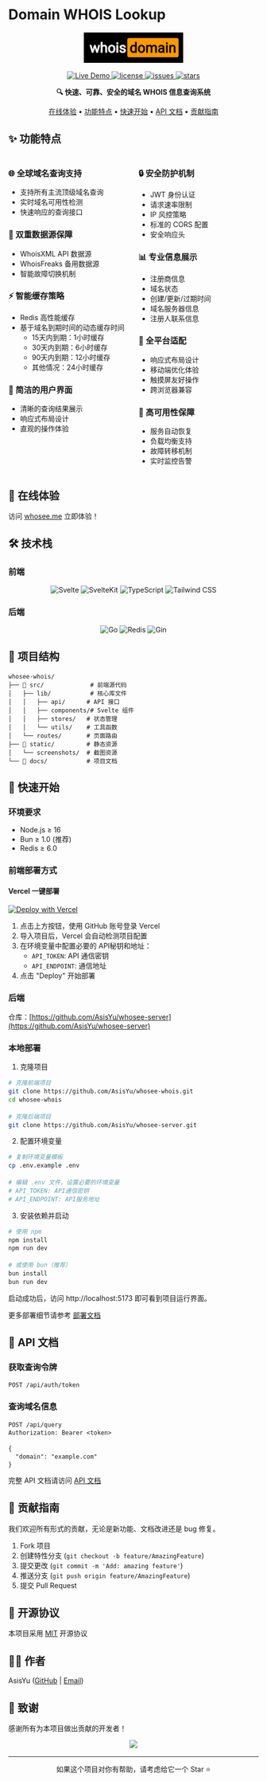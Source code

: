 # Domain WHOIS Lookup

<p align="center">
  <img src="docs/images/logo.png" alt="Domain WHOIS Logo" width="200"/>
</p>

<p align="center">
  <a href="https://whosee.me">
    <img src="https://img.shields.io/badge/Demo-whosee.me-blue?style=flat-square" alt="Live Demo"/>
  </a>
  <a href="https://github.com/AsisYu/whosee-whois/blob/main/LICENSE">
    <img src="https://img.shields.io/github/license/AsisYu/whosee-whois?style=flat-square" alt="license"/>
  </a>
  <a href="https://github.com/AsisYu/whosee-whois/issues">
    <img src="https://img.shields.io/github/issues/AsisYu/whosee-whois?style=flat-square" alt="issues"/>
  </a>
  <a href="https://github.com/AsisYu/whosee-whois/stargazers">
    <img src="https://img.shields.io/github/stars/AsisYu/whosee-whois?style=flat-square" alt="stars"/>
  </a>
</p>

<p align="center">
  <b>🔍 快速、可靠、安全的域名 WHOIS 信息查询系统</b>
</p>

<p align="center">
  <a href="https://whosee.me">在线体验</a> •
  <a href="#✨-功能特点">功能特点</a> •
  <a href="#🚀-快速开始">快速开始</a> •
  <a href="#📖-api-文档">API 文档</a> •
  <a href="#🤝-贡献指南">贡献指南</a>
</p>

## ✨ 功能特点

<div style="display: grid; grid-template-columns: repeat(2, 1fr); gap: 20px; margin: 20px 0;">

<div>

### 🌐 全球域名查询支持
- 支持所有主流顶级域名查询
- 实时域名可用性检测
- 快速响应的查询接口

### 🚀 双重数据源保障
- WhoisXML API 数据源
- WhoisFreaks 备用数据源
- 智能故障切换机制

### ⚡️ 智能缓存策略
- Redis 高性能缓存
- 基于域名到期时间的动态缓存时间
  - 15天内到期：1小时缓存
  - 30天内到期：6小时缓存
  - 90天内到期：12小时缓存
  - 其他情况：24小时缓存

### 🎨 简洁的用户界面
- 清晰的查询结果展示
- 响应式布局设计
- 直观的操作体验

</div>

<div>

### 🔒 安全防护机制
- JWT 身份认证
- 请求速率限制
- IP 风控策略
- 标准的 CORS 配置
- 安全响应头

### 📊 专业信息展示
- 注册商信息
- 域名状态
- 创建/更新/过期时间
- 域名服务器信息
- 注册人联系信息

### 📱 全平台适配
- 响应式布局设计
- 移动端优化体验
- 触摸屏友好操作
- 跨浏览器兼容

### 🔄 高可用性保障
- 服务自动恢复
- 负载均衡支持
- 故障转移机制
- 实时监控告警

</div>

</div>

## 🎯 在线体验

访问 [whosee.me](https://whosee.me) 立即体验！

## 🛠️ 技术栈

### 前端
<p align="center">
  <img src="https://img.shields.io/badge/Svelte-4.x-FF3E00?style=for-the-badge&logo=svelte&logoColor=white" alt="Svelte"/>
  <img src="https://img.shields.io/badge/SvelteKit-2.x-FF3E00?style=for-the-badge&logo=svelte&logoColor=white" alt="SvelteKit"/>
  <img src="https://img.shields.io/badge/TypeScript-Latest-3178C6?style=for-the-badge&logo=typescript&logoColor=white" alt="TypeScript"/>
  <img src="https://img.shields.io/badge/Tailwind_CSS-Latest-38B2AC?style=for-the-badge&logo=tailwind-css&logoColor=white" alt="Tailwind CSS"/>
</p>

### 后端
<p align="center">
  <img src="https://img.shields.io/badge/Go-1.21+-00ADD8?style=for-the-badge&logo=go&logoColor=white" alt="Go"/>
  <img src="https://img.shields.io/badge/Redis-6.0+-DC382D?style=for-the-badge&logo=redis&logoColor=white" alt="Redis"/>
  <img src="https://img.shields.io/badge/Gin-Latest-00ADD8?style=for-the-badge&logo=go&logoColor=white" alt="Gin"/>
</p>

## 📁 项目结构

```
whosee-whois/
├── 📂 src/             # 前端源代码
│   ├── lib/           # 核心库文件
│   │   ├── api/      # API 接口
│   │   ├── components/# Svelte 组件
│   │   ├── stores/   # 状态管理
│   │   └── utils/    # 工具函数
│   └── routes/       # 页面路由
├── 📂 static/         # 静态资源
│   └── screenshots/  # 截图资源
└── 📂 docs/           # 项目文档
```

## 🚀 快速开始

### 环境要求

- Node.js ≥ 16
- Bun ≥ 1.0 (推荐)
- Redis ≥ 6.0

### 前端部署方式

#### Vercel 一键部署

[![Deploy with Vercel](https://vercel.com/button)](https://vercel.com/new/clone?repository-url=https%3A%2F%2Fgithub.com%2FAsisYu%2Fwhosee-whois)

1. 点击上方按钮，使用 GitHub 账号登录 Vercel
2. 导入项目后，Vercel 会自动检测项目配置
3. 在环境变量中配置必要的 API秘钥和地址：
   - `API_TOKEN`:  API 通信密钥
   - `API_ENDPOINT`: 通信地址
4. 点击 "Deploy" 开始部署

### 后端
仓库：[https://github.com/AsisYu/whosee-server](https://github.com/AsisYu/whosee-server)

### 本地部署

1. 克隆项目
```bash
# 克隆前端项目
git clone https://github.com/AsisYu/whosee-whois.git
cd whosee-whois

# 克隆后端项目
git clone https://github.com/AsisYu/whosee-server.git
```

2. 配置环境变量
```bash
# 复制环境变量模板
cp .env.example .env

# 编辑 .env 文件，设置必要的环境变量
# API_TOKEN: API通信密钥
# API_ENDPOINT: API服务地址
```

3. 安装依赖并启动
```bash
# 使用 npm
npm install
npm run dev

# 或使用 bun（推荐）
bun install
bun run dev
```

启动成功后，访问 http://localhost:5173 即可看到项目运行界面。

更多部署细节请参考 [部署文档](docs/deployment.md)

## 📖 API 文档

### 获取查询令牌
```http
POST /api/auth/token
```

### 查询域名信息
```http
POST /api/query
Authorization: Bearer <token>

{
  "domain": "example.com"
}
```

完整 API 文档请访问 [API 文档](docs/api.md)

## 🤝 贡献指南

我们欢迎所有形式的贡献，无论是新功能、文档改进还是 bug 修复。

1. Fork 项目
2. 创建特性分支 (`git checkout -b feature/AmazingFeature`)
3. 提交更改 (`git commit -m 'Add: amazing feature'`)
4. 推送分支 (`git push origin feature/AmazingFeature`)
5. 提交 Pull Request

## 📄 开源协议

本项目采用 [MIT](LICENSE) 开源协议

## 👨‍💻 作者

AsisYu ([GitHub](https://github.com/AsisYu) | [Email](mailto:2773943729@qq.com))

## 🌟 致谢

感谢所有为本项目做出贡献的开发者！

<p align="center">
  <img src="https://contrib.rocks/image?repo=AsisYu/whosee-whois" />
</p>

---

<p align="center">如果这个项目对你有帮助，请考虑给它一个 Star ⭐️</p>
